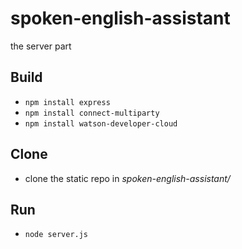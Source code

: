 # spoken-english-assistant
the server part

## Build

- ``npm install express``
- ``npm install connect-multiparty``
- ``npm install watson-developer-cloud``

## Clone

- clone the static repo in *spoken-english-assistant/*

## Run

- ``node server.js``
